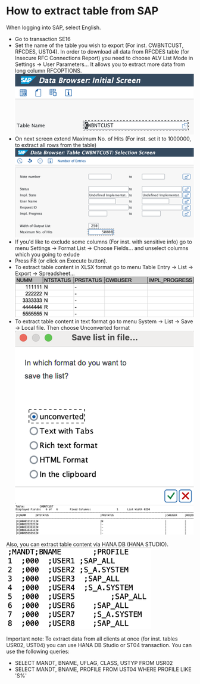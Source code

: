 # How to extract table from SAP
When logging into SAP, select English.

* Go to transaction SE16
* Set the name of the table you wish to export (For inst. CWBNTCUST, RFCDES, UST04).  In order to download all data from RFCDES table (for Insecure RFC Connections Report) you need to choose ALV List Mode in Settings -> User Parameters... It allows you to extract more data from long column RFCOPTIONS.
![Screenshot](./img/se16_tablename.png)
* On next screen extend Maximum No. of Hits (For inst. set it to 1000000, to extract all rows from the table)
![Screenshot](./img/se16_second_screen.png)
* If you'd like to exclude some columns (For inst. with sensitive info) go to menu Settings -> Format List -> Choose Fields... and unselect columns which you going to exlude
* Press F8 (or click on Execute button).
* To extract table content in XLSX format go to menu Table Entry -> List -> Export -> Spreadsheet...
![Screenshot](./img/se16_xlsx.png)
* To extract table content in text format go to menu System -> List -> Save -> Local file. Then choose Unconverted format
![Screenshot](./img/se16_unconverted_choose.png)
![Screenshot](./img/se16_unconverted.png)

Also, you can extract table content via HANA DB (HANA STUDIO).
<br/> ![Screenshot](./img/hana_table.png)

Important note: To extract data from all clients at once (for inst. tables USR02, UST04) you can use HANA DB Studio or ST04 transaction. You can use the following queries:
* SELECT MANDT, BNAME, UFLAG, CLASS, USTYP FROM USR02
* SELECT MANDT, BNAME, PROFILE FROM UST04 WHERE PROFILE LIKE 'S%'
